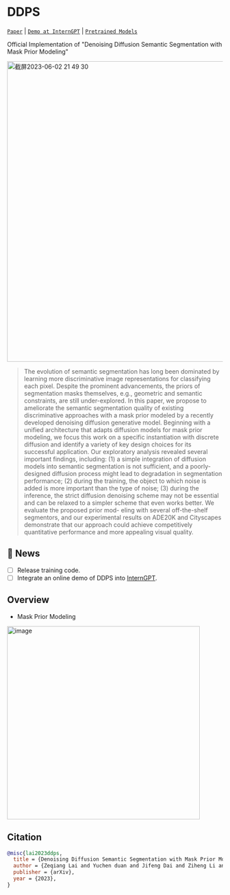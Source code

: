 # DDPS

[`Paper`]() | [`Demo at InternGPT`](https://github.com/OpenGVLab/InternGPT) | [`Pretrained Models`]()

Official Implementation of "Denoising Diffusion Semantic Segmentation with Mask Prior Modeling"

<img width="700" alt="截屏2023-06-02 21 49 30" src="https://github.com/OpenGVLab/DDPS/assets/26198430/b6153ec4-e15c-41f5-a47b-d4a035eb3991">

> The evolution of semantic segmentation has long been dominated by learning more discriminative image representations for classifying each pixel. Despite the prominent advancements, the priors of segmentation masks themselves, e.g., geometric and semantic constraints, are still under-explored. In this paper, we propose to ameliorate the semantic segmentation quality of existing discriminative approaches with a mask prior modeled by a recently developed denoising diffusion generative model. Beginning with a unified architecture that adapts diffusion models for mask prior modeling, we focus this work on a specific instantiation with discrete diffusion and identify a variety of key design choices for its successful application. Our exploratory analysis revealed several important findings, including: (1) a simple integration of diffusion models into semantic segmentation is not sufficient, and a poorly-designed diffusion process might lead to degradation in segmentation performance; (2) during the training, the object to which noise is added is more important than the type of noise; (3) during the inference, the strict diffusion denoising scheme may not be essential and can be relaxed to a simpler scheme that even works better. We evaluate the proposed prior mod- eling with several off-the-shelf segmentors, and our experimental results on ADE20K and Cityscapes demonstrate that our approach could achieve competitively quantitative performance and more appealing visual quality.

## 🌟 News

- [ ] Release training code.
- [ ] Integrate an online demo of DDPS into [InternGPT](https://github.com/OpenGVLab/InternGPT).

## Overview



- Mask Prior Modeling

<img width="450" alt="image" src="https://github.com/OpenGVLab/DDPS/assets/26198430/7c20698a-5c5a-45e7-91a1-e8193950f723">

## Citation

```bibtex
@misc{lai2023ddps,
  title = {Denoising Diffusion Semantic Segmentation with Mask Prior Modeling},
  author = {Zeqiang Lai and Yuchen duan and Jifeng Dai and Ziheng Li and Ying Fu and Hongsheng Li and Yu Qiao and Wenhai Wang},
  publisher = {arXiv},
  year = {2023},
}
```
